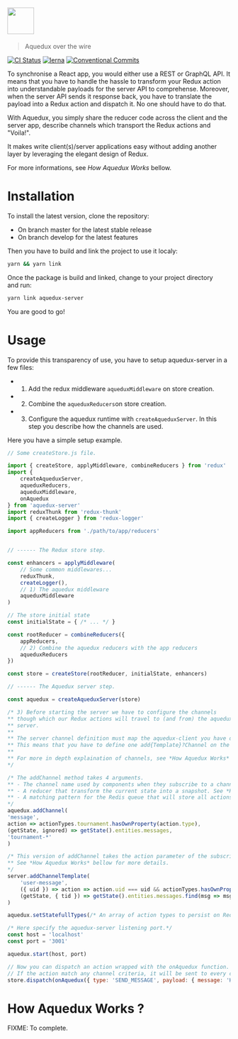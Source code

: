 # <img src='https://user-images.githubusercontent.com/4137761/37289440-f7a26b68-2609-11e8-8c23-fb8b49c53c90.png' height='60'>
> Aquedux over the wire


[![CI Status](https://circleci.com/gh/winamax/aquedux.svg?style=shield)](https://circleci.com/gh/winamax/aquedux)
[![lerna](https://img.shields.io/badge/maintained%20with-lerna-cc00ff.svg)](https://lernajs.io/)
[![Conventional Commits](https://img.shields.io/badge/Conventional%20Commits-1.0.0-yellow.svg)](https://conventionalcommits.org)

To synchronise a React app, you would either use a REST or GraphQL API. It means that you have to handle the hassle to transform your Redux action into understandable payloads for the server API to comprehense. Moreover, when the server API sends it response back, you have to translate the payload into a Redux action and dispatch it. No one should
have to do that.

With Aquedux, you simply share the reducer code across the client and
the server app, describe channels which transport the Redux actions and "Voila!".

It makes write client(s)/server applications easy without adding another layer by leveraging the elegant design of Redux.

For more informations, see *How Aquedux Works* bellow.

# Installation

To install the latest version, clone the repository:
- On branch master for the latest stable release
- On branch develop for the latest features

Then you have to build and link the project to use it localy:

```sh
yarn && yarn link
```

Once the package is build and linked, change to your project directory\
and run:

```sh
yarn link aquedux-server
```

You are good to go!

# Usage

To provide this transparency of use, you have to setup aquedux-server in a few files:

- 1) Add the redux middleware `aqueduxMiddleware` on store creation.
- 2) Combine the `aqueduxReducers`on store creation.
- 3) Configure the aquedux runtime with `createAqueduxServer`. In this step you describe how the channels are used.

Here you have a simple setup example.

```js
// Some createStore.js file.

import { createStore, applyMiddleware, combineReducers } from 'redux'
import {
    createAqueduxServer,
    aqueduxReducers,
    aqueduxMiddleware,
    onAquedux
} from 'aquedux-server'
import reduxThunk from 'redux-thunk'
import { createLogger } from 'redux-logger'

import appReducers from './path/to/app/reducers'


// ------ The Redux store step.

const enhancers = applyMiddleware(
    // Some common middlewares...
    reduxThunk,
    createLogger(),
    // 1) The aquedux middleware
    aqueduxMiddleware
)

// The store initial state
const initialState = { /* ... */ }

const rootReducer = combineReducers({
    appReducers,
    // 2) Combine the aquedux reducers with the app reducers
    aqueduxReducers
})

const store = createStore(rootReducer, initialState, enhancers)

// ------ The Aquedux server step.

const aquedux = createAqueduxServer(store)

/* 3) Before starting the server we have to configure the channels
** though which our Redux actions will travel to (and from) the aquedux
** server.
**
** The server channel definition must map the aquedux-client you have defined.
** This means that you have to define one add{Template}?Channel on the server-side.
**
** For more in depth explaination of channels, see *How Aquedux Works* bellow.
*/

/* The addChannel method takes 4 arguments.
** - The channel name used by components when they subscribe to a channel.
** - A reducer that transform the current state into a snapshot. See *How Aquedux Works* bellow for more details.
** - A matching pattern for the Redis queue that will store all actions that used this channel.
*/
aquedux.addChannel(
'message',
action => actionTypes.tournament.hasOwnProperty(action.type),
(getState, ignored) => getState().entities.messages,
'tournament-*'
)

/* This version of addChannel takes the action parameter of the subscribe action into account.
** See *How Aquedux Works* bellow for more details.
*/
server.addChannelTemplate(
    'user-message',
    ({ uid }) => action => action.uid === uid && actionTypes.hasOwnProperty(action.type),
    (getState, { tid }) => getState().entities.messages.find(msg => msg.uid === uid)
)

aquedux.setStatefullTypes(/* An array of action types to persist on Redis. */)

/* Here specify the aquedux-server listening port.*/
const host = 'localhost'
const port = '3001'

aquedux.start(host, port)

// Now you can dispatch an action wrapped with the onAquedux function.
// If the action match any channel criteria, it will be sent to every connected client that have subscribed to those channels.
store.dispatch(onAquedux({ type: 'SEND_MESSAGE', payload: { message: 'Hello World!' }}))

```

# How Aquedux Works ?

FIXME: To complete.